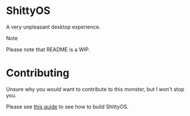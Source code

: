 # ShittyOS
A very unpleasant desktop experience.

> [!NOTE]
> Please note that README is a WIP.

# Contributing
Unsure why you would want to contribute to this monster, but I won't stop you.

Please see [this guide](/BUILDING.md) to see how to build ShittyOS.